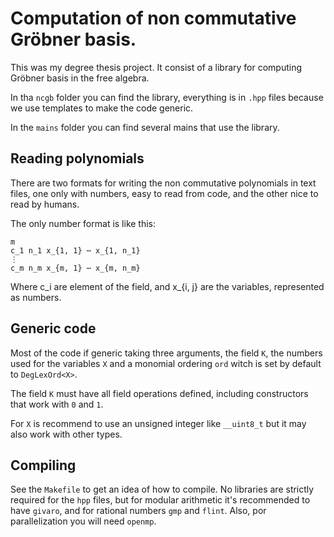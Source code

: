 # Computation of non commutative Gröbner basis.

This was my degree thesis project. It consist of a library for computing Gröbner basis in the free algebra.

In tha `ncgb` folder you can find the library, everything is in `.hpp` files because we use templates to make the code generic.

In the `mains` folder you can find several mains that use the library.

## Reading polynomials

There are two formats for writing the non commutative polynomials in text files, one only with numbers, easy to read from code, and the other nice to read by humans.

The only number format is like this:
```
m
c_1 n_1 x_{1, 1} ⋯ x_{1, n_1}
⋮
c_m n_m x_{m, 1} ⋯ x_{m, n_m}
```

Where c_i are element of the field, and x_{i, j} are the variables, represented as numbers.

## Generic code

Most of the code if generic taking three arguments, the field `K`, the numbers used for the variables `X` and a monomial ordering `ord` witch is set by default to `DegLexOrd<X>`.

The field `K` must have all field operations defined, including constructors that work with `0` and `1`.

For `X` is recommend to use an unsigned integer like `__uint8_t` but it may also work with other types.

## Compiling

See the `Makefile` to get an idea of how to compile. No libraries are strictly required for the `hpp` files, but for modular arithmetic it's recommended to have `givaro`, and for rational numbers `gmp` and `flint`. Also, por parallelization you will need `openmp`.
